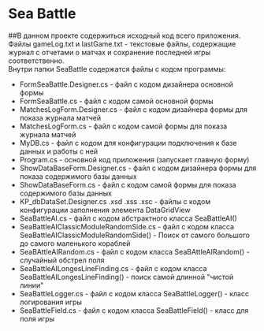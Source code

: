 # Sea Battle
##В данном проекте содержиться исходный код всего приложения.
Файлы gameLog.txt и lastGame.txt - текстовые файлы, содержащие журнал с отчетами о матчах и сохранение последней игры соответственно.  
Внутри папки SeaBattle содержатся файлы с кодом программы:
- FormSeaBattle.Designer.cs - файл с кодом дизайнера основной формы
- FormSeaBattle.cs - файл с кодом самой основной формы
- MatchesLogForm.Designer.cs - файл с кодом дизайнера формы для показа журнала матчей
- MatchesLogForm.cs - файл с кодом самой формы для показа журнала матчей
- MyDB.cs - файл с кодом для конфигурации подключения к базе данных и работы с ней
- Program.cs - основной код приложения (запускает главную форму)
- ShowDataBaseForm.Designer.cs - файл с кодом дизайнера формы для показа содержимого базы данных
- ShowDataBaseForm.cs - файл с кодом самой формы для показа содержимого базы данных
- KP_dbDataSet.Designer.cs .xsd .xss .xsc - файлы с кодом конфигурации заполнения элемента DataGridView
- SeaBattleAI.cs - файл с кодом абстрактного класса SeaBattleAI()
- SeaBattleAIClassicModuleRandomSide.cs - файл с кодом класса SeaBattleAIClassicModuleRandomSide() - Поиск от самого большого до самого маленького кораблей
- SeaBAttleAIRandom.cs - файл с кодом класса SeaBAttleAIRandom() - случайный обстрел поля
- SeaBattleAILongesLineFinding.cs - файл с кодом класса SeaBattleAILongesLineFinding() - поиск самой длинной "чистой линии"
- SeaBattleLogger.cs - файл с кодом класса SeaBattleLogger() - класс логирования игры
- SeaBattleField.cs - файл с кодом класса SeaBattleField() - класс для поля игры
